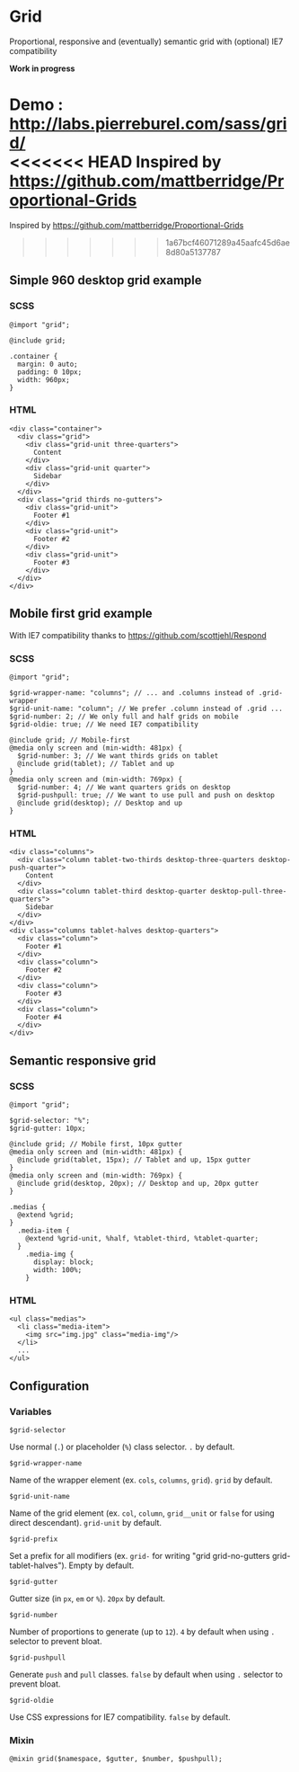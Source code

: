 # Grid

Proportional, responsive and (eventually) semantic grid with (optional) IE7 compatibility  

**Work in progress**  

Demo : http://labs.pierreburel.com/sass/grid/  
<<<<<<< HEAD
Inspired by https://github.com/mattberridge/Proportional-Grids  
=======
Inspired by https://github.com/mattberridge/Proportional-Grids   
>>>>>>> 1a67bcf46071289a45aafc45d6ae8d80a5137787

## Simple 960 desktop grid example
### SCSS
    @import "grid";
    
    @include grid;
    
    .container {
      margin: 0 auto;
      padding: 0 10px;
      width: 960px;
    }

### HTML
    <div class="container">
      <div class="grid">
        <div class="grid-unit three-quarters">
          Content
        </div>
        <div class="grid-unit quarter">
          Sidebar
        </div>
      </div>
      <div class="grid thirds no-gutters">
        <div class="grid-unit">
          Footer #1
        </div>
        <div class="grid-unit">
          Footer #2
        </div>
        <div class="grid-unit">
          Footer #3
        </div>
      </div>
    </div>
    
## Mobile first grid example

With IE7 compatibility thanks to https://github.com/scottjehl/Respond

### SCSS
    @import "grid";
    
    $grid-wrapper-name: "columns"; // ... and .columns instead of .grid-wrapper
    $grid-unit-name: "column"; // We prefer .column instead of .grid ...
    $grid-number: 2; // We only full and half grids on mobile
    $grid-oldie: true; // We need IE7 compatibility
    
    @include grid; // Mobile-first
    @media only screen and (min-width: 481px) {
      $grid-number: 3; // We want thirds grids on tablet
      @include grid(tablet); // Tablet and up
    }
    @media only screen and (min-width: 769px) {
      $grid-number: 4; // We want quarters grids on desktop
      $grid-pushpull: true; // We want to use pull and push on desktop
      @include grid(desktop); // Desktop and up
    }

### HTML
    <div class="columns">
      <div class="column tablet-two-thirds desktop-three-quarters desktop-push-quarter">
        Content
      </div>
      <div class="column tablet-third desktop-quarter desktop-pull-three-quarters">
        Sidebar
      </div>
    </div>
    <div class="columns tablet-halves desktop-quarters">
      <div class="column">
        Footer #1
      </div>
      <div class="column">
        Footer #2
      </div>
      <div class="column">
        Footer #3
      </div>
      <div class="column">
        Footer #4
      </div>
    </div>
    
## Semantic responsive grid
### SCSS
    @import "grid";
    
    $grid-selector: "%";
    $grid-gutter: 10px;
    
    @include grid; // Mobile first, 10px gutter
    @media only screen and (min-width: 481px) {
      @include grid(tablet, 15px); // Tablet and up, 15px gutter
    }
    @media only screen and (min-width: 769px) {
      @include grid(desktop, 20px); // Desktop and up, 20px gutter
    }
    
    .medias {
      @extend %grid;
    }
      .media-item {
        @extend %grid-unit, %half, %tablet-third, %tablet-quarter;
      }
        .media-img {
          display: block;
          width: 100%;
        }

### HTML  
    <ul class="medias">
      <li class="media-item">
        <img src="img.jpg" class="media-img"/>
      </li>
      ...
    </ul>

## Configuration

### Variables

    $grid-selector

Use normal (`.`) or placeholder (`%`) class selector. `.` by default.

    $grid-wrapper-name

Name of the wrapper element (ex. `cols`, `columns`, `grid`). `grid` by default.

    $grid-unit-name

Name of the grid element (ex. `col`, `column`, `grid__unit` or `false` for using direct descendant). `grid-unit` by default.  

    $grid-prefix

Set a prefix for all modifiers (ex. `grid-` for writing "grid grid-no-gutters grid-tablet-halves"). Empty by default.  

    $grid-gutter

Gutter size (in `px`, `em` or `%`). `20px` by default.

    $grid-number

Number of proportions to generate (up to `12`). `4` by default when using `.` selector to prevent bloat.

    $grid-pushpull

Generate `push` and `pull` classes. `false` by default when using `.` selector to prevent bloat.
    
    $grid-oldie

Use CSS expressions for IE7 compatibility. `false` by default.

### Mixin
    
    @mixin grid($namespace, $gutter, $number, $pushpull);
